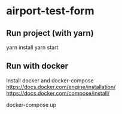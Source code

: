 # airport-test-form

## Run project (with yarn)
yarn install
yarn start

## Run with docker
Install docker and docker-compose
https://docs.docker.com/engine/installation/
https://docs.docker.com/compose/install/

docker-compose up
